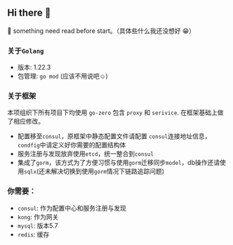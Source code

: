 ## Hi there 👋

<!--

**Here are some ideas to get you started:**

🙋‍♀️ A short introduction - what is your organization all about?
🌈 Contribution guidelines - how can the community get involved?
👩‍💻 Useful resources - where can the community find your docs? Is there anything else the community should know?
🍿 Fun facts - what does your team eat for breakfast?
🧙 Remember, you can do mighty things with the power of [Markdown](https://docs.github.com/github/writing-on-github/getting-started-with-writing-and-formatting-on-github/basic-writing-and-formatting-syntax)
-->
🌈  something need read before start。（具体些什么我还没想好 😁）

### 关于`Golang`
* 版本: 1.22.3
* 包管理: `go mod` (应该不用说吧☺️)

### 关于框架
本项组织下所有项目下均使用 `go-zero` 包含 `proxy` 和 `serivice`. 在框架基础上做了相应修改。
* 配置移至`consul`，原框架中静态配置文件请配置 `consul`连接地址信息，`condfig`中请定义好你需要的配置结构体
* 服务注册与发现放弃使用`etcd`，统一整合到`consul`
* 集成了`gorm`，该方式为了方便习惯与使用`gorm`迁移同步`model`，db操作还请使用`sqlx`(还未解决切换到使用`gorm`情况下链路追踪问题)

### 你需要：
* `consul`: 作为配置中心和服务注册与发现
* `kong`: 作为网关
* `mysql`: 版本5.7
* `redis`: 缓存
